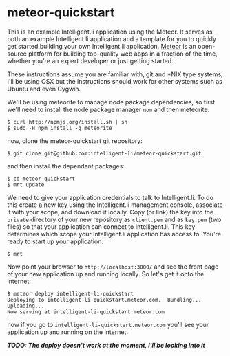 meteor-quickstart
=================

This is an example Intelligent.li application using the Meteor. It serves as both an example Intelligent.li application and a template for you to quickly get started building your own Intelligent.li application. [Meteor](http://meteor/) is an open-source platform for building top-quality web apps in a fraction of the time, whether you're an expert developer or just getting started.

These instructions assume you are familiar with, git and *NIX type systems, I'll be using OSX but the instructions should work for other systems such as Ubuntu and even Cygwin.

We'll be using meteorite to manage node package dependencies, so first we'll need to install the node package manager `nom` and then meteorite:
    
    $ curl http://npmjs.org/install.sh | sh
    $ sudo -H npm install -g meteorite
    
now, clone the meteor-quickstart git repository:

    $ git clone git@github.com:intelligent-li/meteor-quickstart.git
    
and then install the dependant packages:
    
    $ cd meteor-quickstart
    $ mrt update        

We need to give your application credentials to talk to Intelligent.li. To do this create a new key using the Intelligent.li management console, associate it with your scope, and download it locally. Copy (or link) the key into the `private` directory of your new repository as `client.pem` and as `key.pem` (two files) so that your application can connect to Intelligent.li. This key determines which scope your Intelligent.li application has access to. You're ready to start up your application:

    $ mrt
    
Now point your browser to `http://localhost:3000/` and see the front page of your new application up and running locally. So let's get it onto the internet:

    $ meteor deploy intelligent-li-quickstart
    Deploying to intelligent-li-quickstart.meteor.com.  Bundling...
    Uploading...
    Now serving at intelligent-li-quickstart.meteor.com

now if you go to `intelligent-li-quickstart.meteor.com` you'll see your application up and running on the internet. 

***TODO: The deploy doesn't work at the moment, I'll be looking into it***

